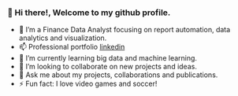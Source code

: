 ### 👋 Hi there!, Welcome to my github profile.

- 🔭 I’m a Finance Data Analyst focusing on report automation, data analytics and visualization.
- 📫 Professional portfolio [linkedin](https://www.linkedin.com/in/nnaemeka-enukorah-8bb35a62/)
- 🌱 I’m currently learning big data and machine learning.
- 👯 I’m looking to collaborate on new projects and ideas.
- 💬 Ask me about my projects, collaborations and publications.
- ⚡ Fun fact: I love video games and soccer!
